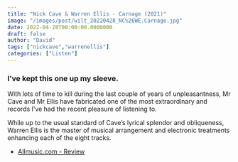 ```yaml
---
title: "Nick Cave & Warren Ellis - Carnage (2021)"
image: "/images/post/wilt_20220428_NC%26WE.Carnage.jpg"
date: 2022-04-28T00:00:00.0000000
draft: false
author: "David"
tags: ["nickcave","warrenellis"]
categories: ["Listen"]
---
```

### I’ve kept this one up my sleeve. 

 With lots of time to kill during the last couple of years of unpleasantness, Mr Cave and Mr Ellis have fabricated one of the most extraordinary and records I’ve had the recent pleasure of listening to.

 While up to the usual standard of Cave’s lyrical splendor and obliqueness, Warren Ellis is the master of musical arrangement and electronic treatments enhancing each of the eight tracks. 

-  [Allmusic.com - Review](https://www.allmusic.com/album/carnage-mw0003487470)